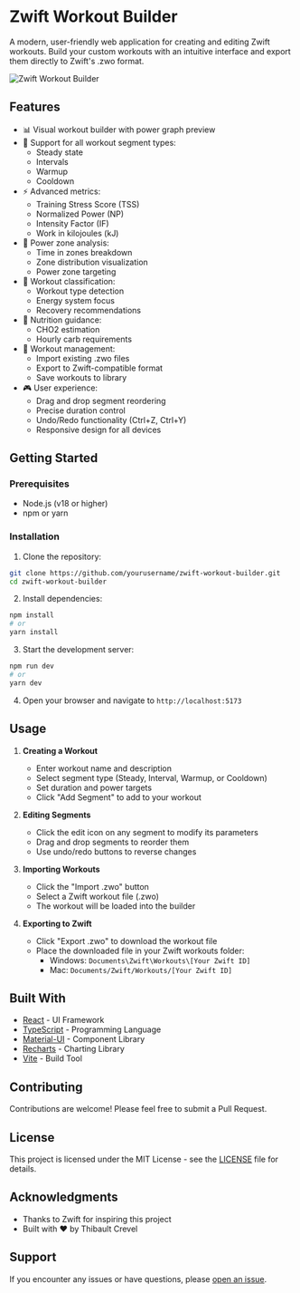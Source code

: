 # Zwift Workout Builder

A modern, user-friendly web application for creating and editing Zwift workouts. Build your custom workouts with an intuitive interface and export them directly to Zwift's .zwo format.

![Zwift Workout Builder](screenshot.png)

## Features

- 📊 Visual workout builder with power graph preview
- 🎯 Support for all workout segment types:
  - Steady state
  - Intervals
  - Warmup
  - Cooldown
- ⚡ Advanced metrics:
  - Training Stress Score (TSS)
  - Normalized Power (NP)
  - Intensity Factor (IF)
  - Work in kilojoules (kJ)
- 🔄 Power zone analysis:
  - Time in zones breakdown
  - Zone distribution visualization
  - Power zone targeting
- 💪 Workout classification:
  - Workout type detection
  - Energy system focus
  - Recovery recommendations
- 🍪 Nutrition guidance:
  - CHO2 estimation
  - Hourly carb requirements
- 💾 Workout management:
  - Import existing .zwo files
  - Export to Zwift-compatible format
  - Save workouts to library
- 🎮 User experience:
  - Drag and drop segment reordering
  - Precise duration control
  - Undo/Redo functionality (Ctrl+Z, Ctrl+Y)
  - Responsive design for all devices

## Getting Started

### Prerequisites

- Node.js (v18 or higher)
- npm or yarn

### Installation

1. Clone the repository:

```bash
git clone https://github.com/yourusername/zwift-workout-builder.git
cd zwift-workout-builder
```

2. Install dependencies:

```bash
npm install
# or
yarn install
```

3. Start the development server:

```bash
npm run dev
# or
yarn dev
```

4. Open your browser and navigate to `http://localhost:5173`

## Usage

1. **Creating a Workout**
   - Enter workout name and description
   - Select segment type (Steady, Interval, Warmup, or Cooldown)
   - Set duration and power targets
   - Click "Add Segment" to add to your workout

2. **Editing Segments**
   - Click the edit icon on any segment to modify its parameters
   - Drag and drop segments to reorder them
   - Use undo/redo buttons to reverse changes

3. **Importing Workouts**
   - Click the "Import .zwo" button
   - Select a Zwift workout file (.zwo)
   - The workout will be loaded into the builder

4. **Exporting to Zwift**
   - Click "Export .zwo" to download the workout file
   - Place the downloaded file in your Zwift workouts folder:
     - Windows: `Documents\Zwift\Workouts\[Your Zwift ID]`
     - Mac: `Documents/Zwift/Workouts/[Your Zwift ID]`

## Built With

- [React](https://reactjs.org/) - UI Framework
- [TypeScript](https://www.typescriptlang.org/) - Programming Language
- [Material-UI](https://mui.com/) - Component Library
- [Recharts](https://recharts.org/) - Charting Library
- [Vite](https://vitejs.dev/) - Build Tool

## Contributing

Contributions are welcome! Please feel free to submit a Pull Request.

## License

This project is licensed under the MIT License - see the [LICENSE](LICENSE) file for details.

## Acknowledgments

- Thanks to Zwift for inspiring this project
- Built with ❤️ by Thibault Crevel

## Support

If you encounter any issues or have questions, please [open an issue](https://github.com/yourusername/zwift-workout-builder/issues).
